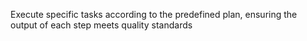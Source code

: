 Execute specific tasks according to the predefined plan, ensuring the output of each step meets quality standards
